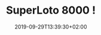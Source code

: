 ---
title: "SuperLoto 8000 !"
date: 2019-09-29T13:39:30+02:00
type: "events"
description: "Phillipe va mal.C'est un moment super difficile pour nous aussi à KloudBox parce qu'on a vraiment envie de vous l'offrir ce loto. On est passé le voir, on va pas rentrer dans les détails, mais ça va pas du tout. On vous donne cette date du 28 septembre parce qu'on veut y croire, et on va préparer l'évènement comme s'il allait avoir lieu. On postera des infos régulièrement quand on en aura. Soutenons tous Philippe ! Il en a besoin. On croise les doigts pour que cette histoire ait une issue positive, et si vous croisez la Moustache, glissez lui un mot gentil sur Philippe, pas la peine de l'enfoncer, ça n'aidera en rien. On t'aime Philippe."
address: "Rue Jacques d'Welles"
postalCode: "33800"
city: "Bordeaux"
label: ""
photos: ["/img/event9/event9_1.jpg", "/img/event9/event9_2.jpg", "/img/event9/event9_3.jpg", "/img/event9/event9_4.jpg", "/img/event9/event9_5.png"]
draft: true
important: false
association: ""
when: 2019-10-28
---